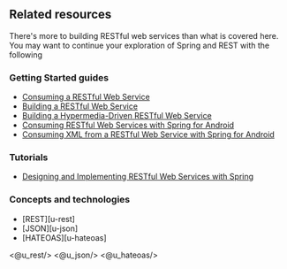 ## Related resources

There's more to building RESTful web services than what is covered here. You may want to continue your exploration of Spring and REST with the following

### Getting Started guides

* [Consuming a RESTful Web Service][gs-consuming-rest]
* [Building a RESTful Web Service][gs-rest-service]
* [Building a Hypermedia-Driven RESTful Web Service][gs-rest-hateoas]
* [Consuming RESTful Web Services with Spring for Android][gs-consuming-rest-android]
* [Consuming XML from a RESTful Web Service with Spring for Android][gs-consuming-rest-xml-android]

[gs-consuming-rest]: /guides/gs/consuming-rest/
[gs-rest-service]: /guides/gs/rest-service
[gs-consuming-rest-android]: /guides/gs/consuming-rest-android/
[gs-rest-hateoas]: /guides/gs/rest-hateoas/
[gs-consuming-rest-xml-android]: /guides/gs/consuming-rest-xml-android/

### Tutorials

* [Designing and Implementing RESTful Web Services with Spring][tut-rest]

[tut-rest]: /guides/tutorials/rest

### Concepts and technologies

* [REST][u-rest]
* [JSON][u-json]
* [HATEOAS][u-hateoas]

<@u_rest/>
<@u_json/>
<@u_hateoas/>

